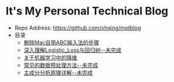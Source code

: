 # It's My Personal Technical Blog
 - Repo Address: https://github.com/xhqing/mptblog
 - 目录
   - [删除Mac自带ABC输入法的步骤](post/删除Mac自带ABC输入法的步骤.md)
   - [深入理解Logistic_Loss与回归树--未完成](post/深入理解Logistic_Loss与回归树--未完成.md)
   - [关于机器学习中的降维](post/关于机器学习中的降维.md)
   - [常见的数据预处理方法--未完成](post/常见的数据预处理方法--未完成.md)
   - [主成分分析原理详解--未完成](post/主成分分析原理详解--未完成.md)
